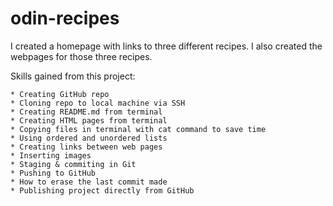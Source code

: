 # odin-recipes

I created a homepage with links to three different recipes. I also created the webpages for those three recipes.

Skills gained from this project:

    * Creating GitHub repo
    * Cloning repo to local machine via SSH
    * Creating README.md from terminal
    * Creating HTML pages from terminal
    * Copying files in terminal with cat command to save time
    * Using ordered and unordered lists
    * Creating links between web pages
    * Inserting images
    * Staging & commiting in Git
    * Pushing to GitHub
    * How to erase the last commit made
    * Publishing project directly from GitHub
